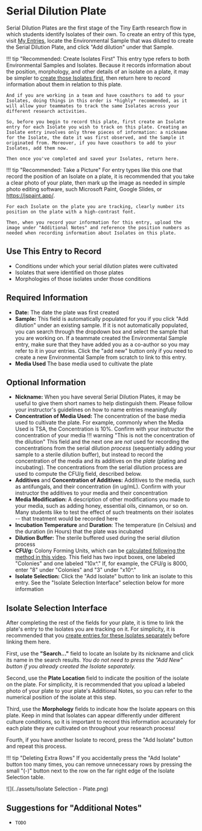 # Serial Dilution Plate

Serial Dilution Plates are the first stage of the Tiny Earth research flow in which students identify Isolates of their own. To create an entry of this type, visit [My Entries](https://discovery.tinyearth.wisc.edu/my-entries/), locate the Environmental Sample that was diluted to create the Serial Dilution Plate, and click "Add dilution" under that Sample.

!!! tip "Recommended: Create Isolates First"
    This entry type refers to both Environmental Samples and Isolates. Because it records information about the position, morphology, and other details of an isolate on a plate, it may be simpler to [create those Isolates first](isolate.md), then return here to record information about them in relation to this plate.

    And if you are working in a team and have coauthors to add to your Isolates, doing things in this order is *highly* recommended, as it will allow your teammates to track the same Isolates across your different research activities.

    So, before you begin to record this plate, first create an Isolate entry for each Isolate you wish to track on this plate. Creating an Isolate entry involves only three pieces of information: a nickname for the Isolate, the date it was first observed, and the Sample it originated from. Moreover, if you have coauthors to add to your Isolates, add them now.

    Then once you've completed and saved your Isolates, return here.

!!! tip "Recommended: Take a Picture"
    For entry types like this one that record the position of an Isolate on a plate, it is recommended that you take a clear photo of your plate, then mark up the image as needed in simple photo editing software, such Microsoft Paint, Google Slides, or <https://jspaint.app/>.
    
    For each Isolate on the plate you are tracking, clearly number its position on the plate with a high-contrast font.

    Then, when you record your information for this entry, upload the image under "Additional Notes" and reference the position numbers as needed when recording information about Isolates on this plate.

## Use This Entry to Record

- Conditions under which your serial dilution plates were cultivated
- Isolates that were identified on those plates
- Morphologies of those isolates under those conditions

## Required Information

- **Date:** The date the plate was first created
- **Sample:** This field is automatically populated for you if you click "Add dilution" under an existing sample. If it is not automatically populated, you can search through the dropdown box and select the sample that you are working on. If a teammate created the Environmental Sample entry, make sure that they have added you as a co-author so you may refer to it in your entries. Click the "add new" button only if you need to create a new Environmental Sample from scratch to link to this entry.
- **Media Used** The base media used to cultivate the plate

## Optional Information

- **Nickname:** When you have several Serial Dilution Plates, it may be useful to give them short names to help distinguish them. Please follow your instructor's guidelines on how to name entries meaningfully
- **Concentration of Media Used:** The concentration of the base media used to cultivate the plate. For example, commonly when the Media Used is TSA, the Concentration is 10%. Confirm with your instructor the concentration of your media
!!! warning "This is not the concentration of the dilution"
    This field and the next one are *not* used for recording the concentrations from the serial dilution *process* (sequentially adding your sample to a sterile dilution buffer), but instead to record the concentration of the media and its additives on the *plate* (plating and incubating). The concentrations from the serial dilution process are used to compute the CFU/g field, described below.
- **Additives** and **Concentration of Additives:** Additives to the media, such as antifungals, and their concentration (in ug/mL). Confirm with your instructor the additives to your media and their concentration
- **Media Modification:** A description of other modifications you made to your media, such as adding honey, essential oils, cinnamon, or so on. Many students like to test the effect of such treatments on their isolates -- that treatment would be recorded here
- **Incubation Temperature** and **Duration**: The temperature (in Celsius) and the duration (in Hours) that the plate was incubated
- **Dilution Buffer:** The sterile buffered used during the serial dilution process
- **CFU/g:** Colony Forming Units, which can be [calculated following the method in this video](https://www.youtube.com/watch?v=s0rmg8tOD-A&t=340s). This field has two input boxes, one labeled "Colonies" and one labeled "10x^." If, for example, the CFU/g is 8000, enter "8" under "Colonies" and "3" under "x10^."
- **Isolate Selection:** Click the "Add Isolate" button to link an isolate to this entry. See the "Isolate Selection Interface" selection below for more information
  
## Isolate Selection Interface

After completing the rest of the fields for your plate, it is time to link the plate's entry to the Isolates you are tracking on it. For simplicity, it is recommended that you [create entries for these Isolates separately](isolate.md) before linking them here.

First, use the **"Search..."** field to locate an Isolate by its nickname and click its name in the search results. *You do not need to press the "Add New" button if you already created the Isolate separately.*

Second, use the **Plate Location** field to indicate the position of the isolate on the plate. For simplicity, it is recommended that you upload a labeled photo of your plate to your plate's Additional Notes, so you can refer to the numerical position of the isolate at this step.

Third, use the **Morphology** fields to indicate how the Isolate appears on this plate. Keep in mind that Isolates can appear differently under different culture conditions, so it is important to record this information accurately for each plate they are cultivated on throughout your research process!

Fourth, if you have another Isolate to record, press the "Add Isolate" button and repeat this process.

!!! tip "Deleting Extra Rows"
    If you accidentally press the "Add Isolate" button too many times, you can remove unnecessary rows by pressing the small "(-)" button next to the row on the far right edge of the Isolate Selection table.

![](../assets/Isolate Selection - Plate.png)

## Suggestions for "Additional Notes"

- `TODO`
